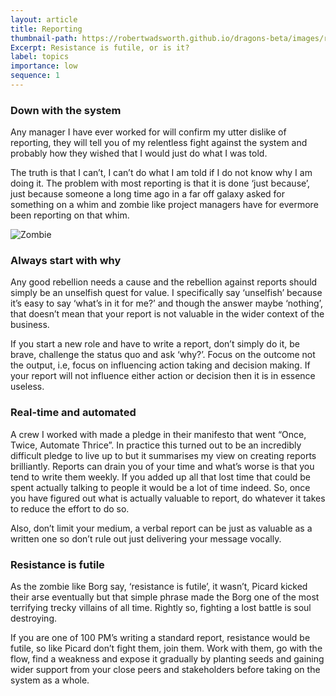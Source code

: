```yaml
---
layout: article
title: Reporting
thumbnail-path: https://robertwadsworth.github.io/dragons-beta/images/report_zombie.png
Excerpt: Resistance is futile, or is it?
label: topics
importance: low
sequence: 1
---
```


### Down with the system
Any manager I have ever worked for will confirm my utter dislike of reporting, they will tell you of my 
relentless fight against the system and probably how they wished that I would just do what I was told.    

The truth is that I can’t, I can’t do what I am told if I do not know why I am doing it. The problem with 
most reporting is that it is done ‘just because’, just because someone a long time ago in a far off galaxy 
asked for something on a whim and zombie like project managers have for evermore been reporting on that whim.

![Zombie](https://dibdobrob.github.io/robertwadsworth/images/report_zombie.png)

### Always start with why
Any good rebellion needs a cause and the rebellion against reports should simply be an unselfish quest for value. I specifically 
say ‘unselfish’ because it’s easy to say ‘what’s in it for me?’ and though the answer maybe ‘nothing’, 
that doesn’t mean that your report is not valuable in the wider context of the business.    

If you start a new role and have to write a report, don’t simply do it, be brave, challenge the status quo and ask ‘why?’. 
Focus on the outcome not the output, i.e, focus on influencing action taking and decision making. If your report will not 
influence either action or decision then it is in essence useless.

### Real-time and automated
A crew I worked with made a pledge in their manifesto that went “Once, Twice, Automate Thrice”. In practice this turned out 
to be an incredibly difficult pledge to live up to but it summarises my view on creating reports brilliantly. 
Reports can drain you of your time and what’s worse is that you tend to write them weekly. If you added up all that lost 
time that could be spent actually talking to people it would be a lot of time indeed. So, once you have figured out what 
is actually valuable to report, do whatever it takes to reduce the effort to do so.    

Also, don’t limit your medium, a verbal 
report can be just as valuable as a written one so don’t rule out just delivering your message vocally.

### Resistance is futile
As the zombie like Borg say, ‘resistance is futile’, it wasn’t, Picard kicked their arse eventually but 
that simple phrase made the Borg one of the most terrifying trecky villains of all time. Rightly so, fighting 
a lost battle is soul destroying.    

If you are one of 100 PM’s writing a standard report, resistance would be futile, so like Picard don’t fight them, 
join them. Work with them, go with the flow, find a weakness and expose it gradually by planting seeds and gaining 
wider support from your close peers and stakeholders before taking on the system as a whole.
